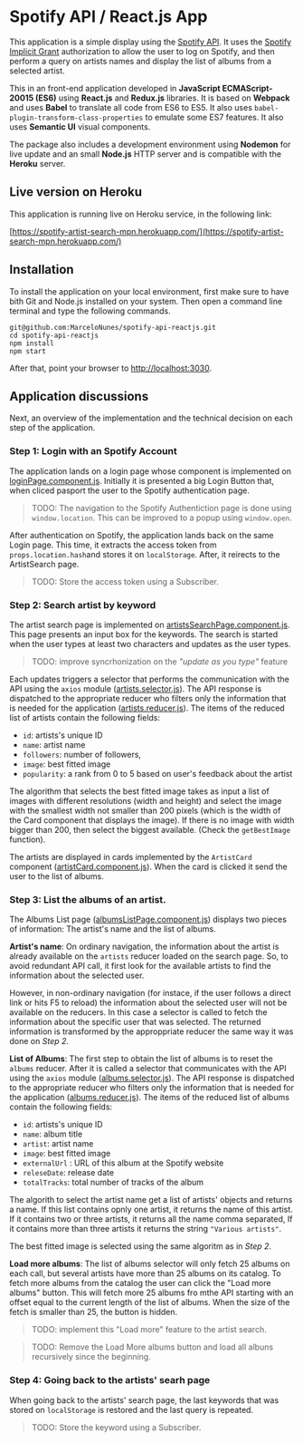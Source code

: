 # Spotify API / React.js App

This application is a simple display using the [Spotify API](https://developer.spotify.com/documentation/web-api/quick-start/). It uses the [Spotify Implicit Grant](https://developer.spotify.com/documentation/general/guides/authorization-guide/#implicit-grant-flow) authorization to allow the user to log on Spotify, and then perform a query on artists names and display the list of albums from a selected artist.

This in an front-end application developed in **JavaScript ECMAScript-20015 (ES6)** using **React.js** and **Redux.js** libraries. It is based on **Webpack** and uses **Babel** to translate all code from ES6 to ES5. It also uses `babel-plugin-transform-class-properties` to emulate some ES7 features. It also uses **Semantic UI** visual components.

The package also includes a development environment using **Nodemon** for live update and an small **Node.js** HTTP server and is compatible with the **Heroku** server.

## Live version on Heroku

This application is running live on Heroku service, in the following link:

[https://spotify-artist-search-mpn.herokuapp.com/](https://spotify-artist-search-mpn.herokuapp.com/)

## Installation

To install the application on your local environment, first make sure to have bith Git and Node.js installed on your system. Then open a command line terminal and type the following commands.

```
git@github.com:MarceloNunes/spotify-api-reactjs.git
cd spotify-api-reactjs
npm install
npm start
```

After that, point your browser to [http://localhost:3030](http://localhost:3030).

## Application discussions

Next, an overview of the implementation and the technical decision on each step of the application.

### Step 1: Login with an Spotify Account

The application lands on a login page whose component is implemented on [loginPage.component.js](https://github.com/MarceloNunes/spotify-api-reactjs/blob/master/src/components/login/loginPage.component.js). Initially it is presented a big Login Button that, when cliced pasport the user to the Spotify authentication page.

> TODO: The navigation to the Spotify Authentiction page is done using `window.location`. This can be improved to a popup using `window.open`.

After authentication on Spotify, the application lands back on the same Login page. This time, it extracts the access token from `props.location.hash`and stores it on `localStorage`. After, it reirects to the ArtistSearch page.

> TODO: Store the access token using a Subscriber.

### Step 2: Search artist by keyword

The artist search page is implemented on [artistsSearchPage.component.js](https://github.com/MarceloNunes/spotify-api-reactjs/blob/master/src/components/artists/artistsSearchPage.component.js). This page presents an input box for the keywords. The search is started when the user types at least two characters and updates as the user types.

> TODO: improve syncrhonization on the *"update as you type"* feature

Each updates triggers a selector that performs the communication with the API using the `axios` module ([artists.selector.js](https://github.com/MarceloNunes/spotify-api-reactjs/blob/master/src/selectors/artists.selector.js)). The API response is dispatched to the appropriate reducer who filters only the information that is needed for the application ([artists.reducer.js](https://github.com/MarceloNunes/spotify-api-reactjs/blob/master/src/reducers/artists.reducer.js)). The items of the reduced list of artists contain the following fields: 

- `id`: artists's unique ID
- `name`: artist name
- `followers`: number of followers, 
- `image`: best fitted image
- `popularity`: a rank from 0 to 5 based on user's feedback about the artist

The algorithm that selects the best fitted image takes as input a list of images with different resolutions (width and height) and select the image with the smallest width not smaller than 200 pixels (which is the width of the Card  component that displays the image). If there is no image with width bigger than 200, then select the biggest available. (Check the `getBestImage` function).

The artists are displayed in cards implemented by the `ArtistCard` component ([artistCard.component.js](https://github.com/MarceloNunes/spotify-api-reactjs/blob/master/src/components/artists/artistCard.component.js)). When the card is clicked it send the user to the list of albums.

### Step 3: List the albums of an artist. 

The Albums List page ([albumsListPage.component.js](https://github.com/MarceloNunes/spotify-api-reactjs/blob/master/src/components/albums/albumsListPage.component.js)) displays two pieces of information: The artist's name and the list of albums.

**Artist's name**: On ordinary navigation, the information about the artist is already available on the `artists` reducer loaded on the search page. So, to avoid redundant API call, it first look for the available artists to find the information about the selected user. 

However, in non-ordinary navigation (for instace, if the user follows a direct link or hits F5 to reload) the information about the selected user will not be available on the reducers. In this case a selector is called to fetch the information about the specific user that was selected. The returned information is transformed by the approppriate reducer the same way it was done on *Step 2*.

**List of Albums**: The first step to obtain the list of albums is to reset the `albums` reducer. After it is called a selector that communicates with the API using the `axios` module ([albums.selector.js](https://github.com/MarceloNunes/spotify-api-reactjs/blob/master/src/selectors/albums.selector.js)). The API response is dispatched to the appropriate reducer who filters only the information that is needed for the application ([albums.reducer.js](https://github.com/MarceloNunes/spotify-api-reactjs/blob/master/src/reducers/albums.reducer.js)). The items of the reduced list of albums contain the following fields: 

- `id`: artists's unique ID
- `name`: album title
- `artist`: artist name
- `image`: best fitted image
- `externalUrl` : URL of this album at the Spotify website
- `releseDate`: release date
- `totalTracks`: total number of tracks of the album

The algorith to select the artist name get a list of artists' objects and returns a name. If this list contains opnly one artist, it returns the name of this artist. If it contains two or three artists, it returns all the name comma separated, If it contains more than three artists it returns the string `"Various artists"`.

The best fitted image is selected using the same algoritm as in *Step 2*.

**Load more albums**: The list of albums selector will only fetch 25 albums on each call, but several artists have more than 25 albums on its catalog. To fetch more albums from the catalog the user can click the "Load more albums" button. This will fetch more 25 albums fro mthe API starting with an offset equal to the current length of the list of albums. When the size of the fetch is smaller than 25, the button is hidden.

> TODO: implement this "Load more" feature to the artist search.

> TODO: Remove the Load More albums button and load all albuns recursively since the beginning. 

### Step 4: Going back to the artists' searh page

When going back to the artists' search page, the last keywords that was stored on `localStorage` is restored and the last query is repeated. 

> TODO: Store the keyword using a Subscriber.

